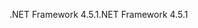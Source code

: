 <span data-ttu-id="6ecf9-101">.NET Framework 4.5.1</span><span class="sxs-lookup"><span data-stu-id="6ecf9-101">.NET Framework 4.5.1</span></span>
